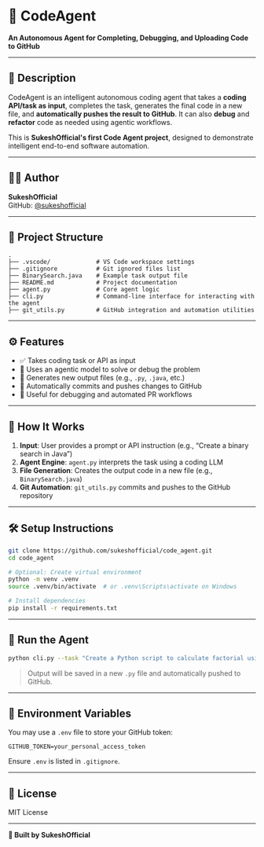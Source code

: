 
# 🤖 CodeAgent

**An Autonomous Agent for Completing, Debugging, and Uploading Code to GitHub**

---

## 📌 Description

CodeAgent is an intelligent autonomous coding agent that takes a **coding API/task as input**, completes the task, generates the final code in a new file, and **automatically pushes the result to GitHub**. It can also **debug** and **refactor** code as needed using agentic workflows.

This is **SukeshOfficial's first Code Agent project**, designed to demonstrate intelligent end-to-end software automation.

---

## 👨‍💻 Author

**SukeshOfficial**  
GitHub: [@sukeshofficial](https://github.com/sukeshofficial)

---

## 📁 Project Structure

```
.
├── .vscode/             # VS Code workspace settings
├── .gitignore           # Git ignored files list
├── BinarySearch.java    # Example task output file
├── README.md            # Project documentation
├── agent.py             # Core agent logic
├── cli.py               # Command-line interface for interacting with the agent
├── git_utils.py         # GitHub integration and automation utilities
```

---

## ⚙️ Features

- ✅ Takes coding task or API as input
- 🧠 Uses an agentic model to solve or debug the problem
- 📄 Generates new output files (e.g., `.py`, `.java`, etc.)
- 🚀 Automatically commits and pushes changes to GitHub
- 🐞 Useful for debugging and automated PR workflows

---

## 🚀 How It Works

1. **Input**: User provides a prompt or API instruction (e.g., “Create a binary search in Java”)
2. **Agent Engine**: `agent.py` interprets the task using a coding LLM
3. **File Generation**: Creates the output code in a new file (e.g., `BinarySearch.java`)
4. **Git Automation**: `git_utils.py` commits and pushes to the GitHub repository

---

## 🛠️ Setup Instructions

```bash
git clone https://github.com/sukeshofficial/code_agent.git
cd code_agent

# Optional: Create virtual environment
python -m venv .venv
source .venv/bin/activate  # or .venv\Scripts\activate on Windows

# Install dependencies
pip install -r requirements.txt
```

---

## 🔄 Run the Agent

```bash
python cli.py --task "Create a Python script to calculate factorial using recursion"
```

> Output will be saved in a new `.py` file and automatically pushed to GitHub.

---

## 🔐 Environment Variables

You may use a `.env` file to store your GitHub token:

```env
GITHUB_TOKEN=your_personal_access_token
```

Ensure `.env` is listed in `.gitignore`.

---

## 📜 License

MIT License

---

**🚀 Built by SukeshOfficial**
